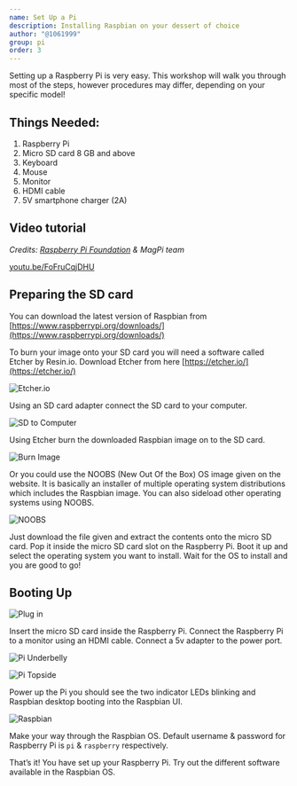```yaml
---
name: Set Up a Pi
description: Installing Raspbian on your dessert of choice
author: "@1061999"
group: pi
order: 3
---
```


Setting up a Raspberry Pi is very easy. This workshop will walk you through most of the steps, however procedures may differ, depending on your specific model!

## Things Needed:

1. Raspberry Pi
1. Micro SD card 8 GB and above
1. Keyboard
1. Mouse
1. Monitor
1. HDMI cable
1. 5V smartphone charger (2A)

## Video tutorial

*Credits: [Raspberry Pi Foundation](http://www.raspberrypi.org) & MagPi team*

[youtu.be/FoFruCqjDHU](https://youtu.be/FoFruCqjDHU)

## Preparing the SD card

You can download the latest version of Raspbian from [https://www.raspberrypi.org/downloads/](https://www.raspberrypi.org/downloads/)

To burn your image onto your SD card you will need a software called Etcher by Resin.io. Download Etcher from here [https://etcher.io/](https://etcher.io/)

![Etcher.io](img/etcher_io.png)

Using an SD card adapter connect the SD card to your computer.

![SD to Computer](img/sd_to_computer.jpg)

Using Etcher burn the downloaded Raspbian image on to the SD card.

![Burn Image](img/burn_image.png)

Or you could use the NOOBS (New Out Of the Box) OS image given on the website. It is basically an installer of multiple operating system distributions which includes the Raspbian image. You can also sideload other operating systems using NOOBS. 

![NOOBS](img/noobs.png)

Just download the file given and extract the contents onto the micro SD card. Pop it inside the micro SD card slot on the Raspberry Pi. Boot it up and select the operating system you want to install. Wait for the OS to install and you are good to go!

## Booting Up

![Plug in](img/plug_in.gif)

Insert the micro SD card inside the Raspberry Pi. Connect the Raspberry Pi to a monitor using an HDMI cable. Connect a 5v adapter to the power port. 

![Pi Underbelly](img/pi_underbelly.jpg)

![Pi Topside](img/pi_topside.jpg)

Power up the Pi you should see the two indicator LEDs blinking and Raspbian desktop booting into the Raspbian UI.

![Raspbian](img/raspbian.png)

Make your way through the Raspbian OS. Default username & password for Raspberry Pi is `pi` & `raspberry` respectively.

That’s it! You have set up your Raspberry Pi. Try out the different software available in the Raspbian OS.
